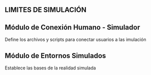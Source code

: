 ## LIMITES DE SIMULACIÓN
## Módulo de Conexión Humano - Simulador
Define los archivos y scripts para conectar usuarios a las imulación
## Módulo de Entornos Simulados
Establece las bases de la realidad simulada